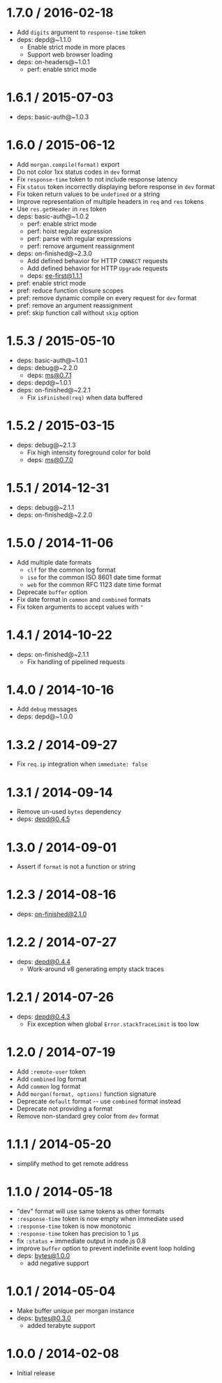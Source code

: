 1.7.0 / 2016-02-18
==================

  * Add `digits` argument to `response-time` token
  * deps: depd@~1.1.0
    - Enable strict mode in more places
    - Support web browser loading
  * deps: on-headers@~1.0.1
    - perf: enable strict mode

1.6.1 / 2015-07-03
==================

  * deps: basic-auth@~1.0.3

1.6.0 / 2015-06-12
==================

  * Add `morgan.compile(format)` export
  * Do not color 1xx status codes in `dev` format
  * Fix `response-time` token to not include response latency
  * Fix `status` token incorrectly displaying before response in `dev` format
  * Fix token return values to be `undefined` or a string
  * Improve representation of multiple headers in `req` and `res` tokens
  * Use `res.getHeader` in `res` token
  * deps: basic-auth@~1.0.2
    - perf: enable strict mode
    - perf: hoist regular expression
    - perf: parse with regular expressions
    - perf: remove argument reassignment
  * deps: on-finished@~2.3.0
    - Add defined behavior for HTTP `CONNECT` requests
    - Add defined behavior for HTTP `Upgrade` requests
    - deps: ee-first@1.1.1
  * pref: enable strict mode
  * pref: reduce function closure scopes
  * pref: remove dynamic compile on every request for `dev` format
  * pref: remove an argument reassignment
  * pref: skip function call without `skip` option

1.5.3 / 2015-05-10
==================

  * deps: basic-auth@~1.0.1
  * deps: debug@~2.2.0
    - deps: ms@0.7.1
  * deps: depd@~1.0.1
  * deps: on-finished@~2.2.1
    - Fix `isFinished(req)` when data buffered

1.5.2 / 2015-03-15
==================

  * deps: debug@~2.1.3
    - Fix high intensity foreground color for bold
    - deps: ms@0.7.0

1.5.1 / 2014-12-31
==================

  * deps: debug@~2.1.1
  * deps: on-finished@~2.2.0

1.5.0 / 2014-11-06
==================

  * Add multiple date formats
    - `clf` for the common log format
    - `iso` for the common ISO 8601 date time format
    - `web` for the common RFC 1123 date time format
  * Deprecate `buffer` option
  * Fix date format in `common` and `combined` formats
  * Fix token arguments to accept values with `"`

1.4.1 / 2014-10-22
==================

  * deps: on-finished@~2.1.1
    - Fix handling of pipelined requests

1.4.0 / 2014-10-16
==================

  * Add `debug` messages
  * deps: depd@~1.0.0

1.3.2 / 2014-09-27
==================

  * Fix `req.ip` integration when `immediate: false`

1.3.1 / 2014-09-14
==================

  * Remove un-used `bytes` dependency
  * deps: depd@0.4.5

1.3.0 / 2014-09-01
==================

  * Assert if `format` is not a function or string

1.2.3 / 2014-08-16
==================

  * deps: on-finished@2.1.0

1.2.2 / 2014-07-27
==================

  * deps: depd@0.4.4
    - Work-around v8 generating empty stack traces

1.2.1 / 2014-07-26
==================

  * deps: depd@0.4.3
    - Fix exception when global `Error.stackTraceLimit` is too low

1.2.0 / 2014-07-19
==================

  * Add `:remote-user` token
  * Add `combined` log format
  * Add `common` log format
  * Add `morgan(format, options)` function signature
  * Deprecate `default` format -- use `combined` format instead
  * Deprecate not providing a format
  * Remove non-standard grey color from `dev` format

1.1.1 / 2014-05-20
==================

  * simplify method to get remote address

1.1.0 / 2014-05-18
==================

  * "dev" format will use same tokens as other formats
  * `:response-time` token is now empty when immediate used
  * `:response-time` token is now monotonic
  * `:response-time` token has precision to 1 μs
  * fix `:status` + immediate output in node.js 0.8
  * improve `buffer` option to prevent indefinite event loop holding
  * deps: bytes@1.0.0
    - add negative support

1.0.1 / 2014-05-04
==================

  * Make buffer unique per morgan instance
  * deps: bytes@0.3.0
    * added terabyte support

1.0.0 / 2014-02-08
==================

  * Initial release
